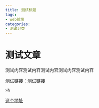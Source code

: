 ```yaml
---
title: 测试标题
tags:
- web前端
categories: 
- 测试分类
---
```


# 测试文章
测试内容测试内容测试内容测试内容测试内容

测试链接：[测试链接](https://ophita.github.io/2022/11/15/hello-world/)


```dialogue
>h
```





[这个地址](../hide/index.html)